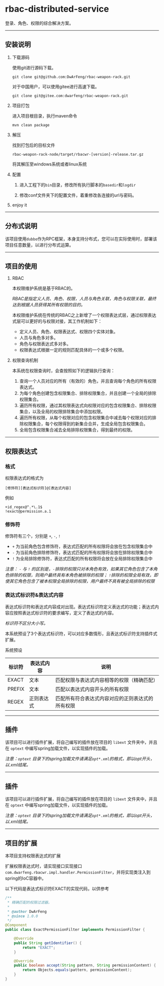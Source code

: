 # rbac-distributed-service

登录、角色、权限的综合解决方案。

---

## 安装说明

1. 下载源码

   使用git进行源码下载。
   ```
   git clone git@github.com:DwArFeng/rbac-weapon-rack.git
   ```
   对于中国用户，可以使用gitee进行高速下载。
   ```
   git clone git@gitee.com:dwarfeng/rbac-weapon-rack.git
   ```
   
2. 项目打包

   进入项目根目录，执行maven命令
   ```
   mvn clean package
   ```
   
3. 解压

   找到打包后的目标文件 
   ```
   rbac-weapon-rack-node/target/rbacwr-[version]-release.tar.gz
   ```
   将其解压至windows系统或者linux系统
   
4. 配置

   1. 进入工程下的`bin`目录，修改所有执行脚本的`basedir`和`logdir`
      
   2. 修改conf文件夹下的配置文件，着重修改各连接的url与密码。
   
5. enjoy it

---

## 分布式说明

该项目使用`dubbo`作为RPC框架，本身支持分布式，您可以在实际使用时，部署该项目任意数量，以进行分布式运算。

---

## 项目的使用

1. RBAC
  
   本权限维护系统是基于RBAC的。
   
   *RBAC是指定义人员、角色、权限，人员与角色关联，角色与权限关联，最终达到根据人员获得其所有权限的目的。*
   
   本权限维护系统在传统的RBAC之上新增了一个权限表达式层，通过权限表达式层可以更好的与权限对接，其工作机制如下：
   
   - 定义人员、角色、权限表达式、权限四个实体对象。
   - 人员与角色多对多。
   - 角色与权限表达式多对多。
   - 权限表达式根据一定的规则匹配具体的一个或多个权限。
   
2. 权限查询机制
   
   本系统在权限查询时，会查按照如下的逻辑执行查询：
   
     1. 查询一个人员对应的所有（有效的）角色，并且查询每个角色的所有权限表达式。
     2. 为每个角色创建包含权限集合、排除权限集合，并且创建一个全局的排除权限集合。
     3. 遍历所有权限，通过其权限表达式向权限对应的包含权限集合、排除权限集合，以及全局的权限排除集合中添加权限。
     4. 遍历所有权限，从每个权限对应的包含权限集合中减去每个权限对应的排除权限集合，每个权限得到的新集合合并，生成全局包含权限集合。
     5. 全局包含权限集合减去全局排除权限集合，得到最终的权限。
     
---

## 权限表达式

### 格式

权限表达式的格式为

```
[修饰符][表达式标识符]@[表达式内容]
```

例如

```
+id_regex@^.*\.1$
!exact@permission.a.1
```

### 修饰符

修饰符有三个，分别是 `+`, `-`, `!`

- `+` 为当前角色包含修饰符，表达式匹配的所有权限将会放在包含权限集合中
- `-` 为当前角色排除修饰符，表达式匹配的所有权限将会放在排除权限集合中
- `!` 为全局排除修饰符，表达式匹配的所有权限将会放在全局排除权限集合中

*注意： `-` 与 `!` 的区别是，`-`排除的权限只对本角色有效，如果其它角色包含了本角色排除的权限，则用户最终具有本角色被排除的权限；
`!`排除的权限全局有效，即使其它角色包含了被本权限全局排除的权限，用户最终不具有被全局排除的权限*

### 表达式标识符&表达式内容

表达式标识符和表达式内容成对出现。表达式标识符定义表达式的功能；表达式内容应按照表达式标识符的要求编写，定义了表达式的内容。

*标识符不区分大小写。*

本系统预设了3个表达式标识符，可以对应多数情形，且表达式标识符支持插件式扩展。

系统预设

|标识符|表达式内容|说明|
|---|---|---|
|EXACT|文本|匹配权限与表达式内容相等的权限（精确匹配）|
|PREFIX|文本|匹配以表达式内容开头的所有权限|
|REGEX|正则表达式|匹配所有符合表达式内容对应的正则表达式的所有权限|

---

## 插件

该项目可以进行插件扩展，将自己编写的插件放在项目的 `libext` 文件夹中，并且在 `optext` 中编写spring加载文件，以实现插件的加载。

*注意：`optext` 目录下的spring加载文件请满足`opt*.xml`的格式，即以opt开头，以.xml结尾。*

---

## 插件

该项目可以进行插件扩展，将自己编写的插件放在项目的 `libext` 文件夹中，并且在 `optext` 中编写spring加载文件，以实现插件的加载。

*注意：`optext` 目录下的spring加载文件请满足`opt*.xml`的格式，即以opt开头，以.xml结尾。*

---

## 项目的扩展

本项目支持权限表达式的扩展

扩展权限表达式时，请实现接口实现接口 
`com.dwarfeng.rbacwr.impl.handler.PermissionFilter`，并将实现类注入到spring的IoC容器中。

以下代码是表达式标识符EXACT的实现代码，以供参考

```java
/**
 * 精确匹配的权限过滤器。
 *
 * @author DwArFeng
 * @since 1.0.0
 */
@Component
public class ExactPermissionFilter implements PermissionFilter {

    @Override
    public String getIdentifier() {
        return "EXACT";
    }

    @Override
    public boolean accept(String pattern, String permissionContent) {
        return Objects.equals(pattern, permissionContent);
    }
}
```
